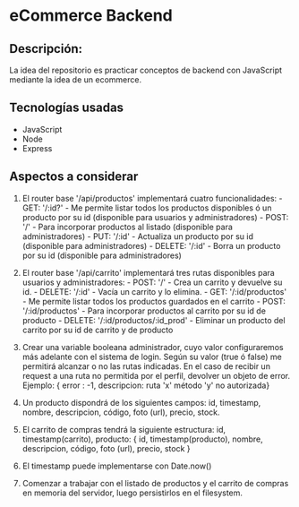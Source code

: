 # eCommerce Backend

## Descripción:

La idea del repositorio es practicar conceptos de backend con JavaScript mediante la idea de un ecommerce.

## Tecnologías usadas

  - JavaScript
  - Node
  - Express

## Aspectos a considerar

  1. El router base '/api/productos' implementará cuatro funcionalidades:
    - GET: '/:id?' - Me permite listar todos los productos disponibles ó un producto por su id (disponible para usuarios y administradores)
    - POST: '/' - Para incorporar productos al listado (disponible para administradores)
    - PUT: '/:id' - Actualiza un producto por su id (disponible para administradores)
    - DELETE: '/:id' - Borra un producto por su id (disponible para administradores)

  2. El router base '/api/carrito' implementará tres rutas disponibles para usuarios y administradores:
    - POST: '/' - Crea un carrito y devuelve su id.
    - DELETE: '/:id' - Vacía un carrito y lo elimina.
    - GET: '/:id/productos' - Me permite listar todos los productos guardados en el carrito
    - POST: '/:id/productos' - Para incorporar productos al carrito por su id de producto
    - DELETE: '/:id/productos/:id_prod' - Eliminar un producto del carrito por su id de carrito y de producto

  3. Crear una variable booleana administrador, cuyo valor configuraremos más adelante con el sistema de login. Según su valor (true ó false) me permitirá alcanzar o no las rutas indicadas. En el caso de recibir un request a una ruta no permitida por el perfil, devolver un objeto de error. Ejemplo: { error : -1, descripcion: ruta 'x' método 'y' no autorizada}

  4. Un producto dispondrá de los siguientes campos:  id, timestamp, nombre, descripcion, código, foto (url), precio, stock.

  5. El carrito de compras tendrá la siguiente estructura: 
id, timestamp(carrito), producto: { id, timestamp(producto), nombre, descripcion, código, foto (url), precio, stock }

  6. El timestamp puede implementarse con Date.now()

  7. Comenzar a trabajar con el listado de productos y el carrito de compras en memoria del servidor, luego persistirlos en el filesystem.






